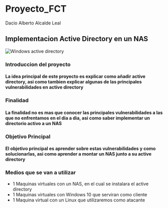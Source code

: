 # Proyecto_FCT 
Dacio Alberto Alcalde Leal
## Implementacion Active Directory en un NAS
![Windows active directory](https://thehackerway.files.wordpress.com/2021/10/ad-1.1.png?w=816&h=9999)
### Introduccion del proyecto
#### La idea principal de este proyecto es explicar como añadir active directory, asi como tambien explicar algunas de las principales vulnerabilidades en active directory
### Finalidad
#### La finalidad no es mas que conocer las principales vulnerabilidades a las que no enfrentamos en el dia a dia, asi como saber implementar un directorio activo a un NAS
### Objetivo Principal
#### El objetivo principal es aprender sobre estas vulnerabilidades y como solucionarlas, asi como aprender a montar un NAS junto a su active directory

### Medios que se van a utilizar
* 1 Maquinas virtuales con un NAS, en el cual se instalara el active directory
* 1 Maquinas virtuales con Windows 10 que serviran como cliente
* 1 Maquina virtual con un Linux que utilizaremos como atacante

